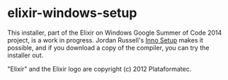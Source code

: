 elixir-windows-setup
====================

This installer, part of the Elixir on Windows Google Summer of Code 2014 project, is a work in progress.  Jordan Russell's [Inno Setup](http://www.jrsoftware.org/isinfo.php) makes it possible, and if you download a copy of the compiler, you can try the installer out.

"Elixir" and the Elixir logo are copyright (c) 2012 Plataformatec.
